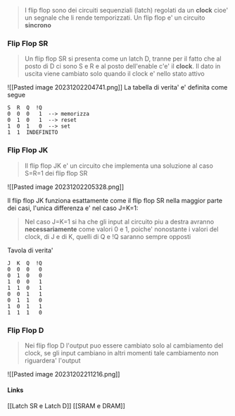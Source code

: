 >I flip flop sono dei circuiti sequenziali (latch) regolati da un **clock** cioe' un segnale che li rende temporizzati. Un flip flop e' un circuito **sincrono**

### Flip Flop SR
>Un flip flop SR si presenta come un latch D, tranne per il fatto che al posto di D ci sono S e R e al posto dell'enable c'e' il **clock**. Il dato in uscita viene cambiato solo quando il clock e' nello stato attivo

![[Pasted image 20231202204741.png]]
La tabella di verita' e' definita come segue
```
S  R  Q  !Q
0  0  0   1  --> memorizza
0  1  0   1  --> reset
1  0  1   0  --> set
1  1  INDEFINITO
```

### Flip Flop JK
>Il flip flop JK e' un circuito che implementa una soluzione al caso S=R=1 dei flip flop SR

![[Pasted image 20231202205328.png]]

Il flip flop JK funziona esattamente come il flip flop SR nella maggior parte dei casi, l'unica differenza e' nel caso J=K=1:

>Nel caso J=K=1 si ha che gli input al circuito piu a destra avranno **necessariamente** come valori 0 e 1, poiche' nonostante i valori del clock, di J e di K, quelli di Q e !Q saranno sempre opposti

Tavola di verita'
```
J  K  Q  !Q
0  0  0   0
0  1  0   0  
1  0  0   1
1  1  0   1
0  0  1   1
0  1  1   0
1  0  1   1
1  1  1   0
```

### Flip Flop D
>Nei flip flop D l'output puo essere cambiato solo al cambiamento del clock, se gli input cambiano in altri momenti tale cambiamento non riguardera' l'output

![[Pasted image 20231202211216.png]]


#### Links 
[[Latch SR e Latch D]]
[[SRAM e DRAM]]
